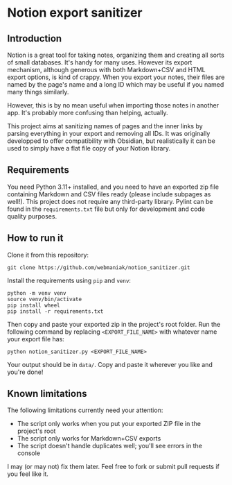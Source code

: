# Notion export sanitizer

## Introduction

Notion is a great tool for taking notes, organizing them and creating all sorts of small databases. It's handy for many uses. However its export mechanism, although generous with both Markdown+CSV and HTML export options, is kind of crappy. When you export your notes, their files are named by the page's name and a long ID which may be useful if you named many things similarly.

However, this is by no mean useful when importing those notes in another app. It's probably more confusing than helping, actually.

This project aims at sanitizing names of pages and the inner links by parsing everything in your export and removing all IDs. It was originally developped to offer compatibility with Obsidian, but realistically it can be used to simply have a flat file copy of your Notion library.

## Requirements

You need Python 3.11+ installed, and you need to have an exported zip file containing Markdown and CSV files ready (please include subpages as well!). This project does not require any third-party library. Pylint can be found in the `requirements.txt` file but only for development and code quality purposes.

## How to run it

Clone it from this repository:

```shell
git clone https://github.com/webmaniak/notion_sanitizer.git
```

Install the requirements using `pip` and `venv`:

```shell
python -m venv venv
source venv/bin/activate
pip install wheel
pip install -r requirements.txt
```

Then copy and paste your exported zip in the project's root folder. Run the following command by replacing `<EXPORT_FILE_NAME>` with whatever name your export file has:

```shell
python notion_sanitizer.py <EXPORT_FILE_NAME>
```

Your output should be in `data/`. Copy and paste it wherever you like and you're done!

## Known limitations

The following limitations currently need your attention:

* The script only works when you put your exported ZIP file in the project's root
* The script only works for Markdown+CSV exports
* The script doesn't handle duplicates well; you'll see errors in the console

I may (or may not) fix them later. Feel free to fork or submit pull requests if you feel like it.
